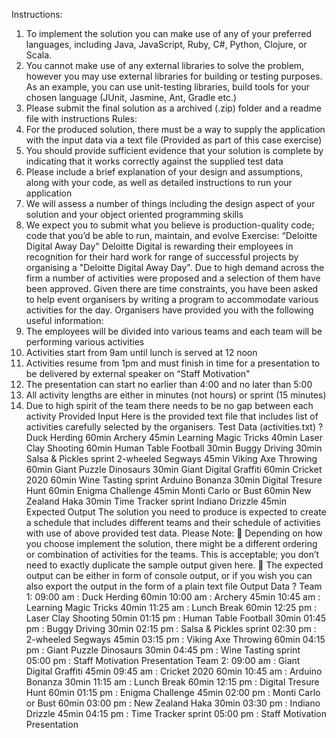 Instructions:
1. To implement the solution you can make use of any of your preferred languages, including Java,
JavaScript, Ruby, C#, Python, Clojure, or Scala.
2. You cannot make use of any external libraries to solve the problem, however you may use
external libraries for building or testing purposes. As an example, you can use unit-testing
libraries, build tools for your chosen language (JUnit, Jasmine, Ant, Gradle etc.)
3. Please submit the final solution as a archived (.zip) folder and a readme file with instructions
Rules:
1. For the produced solution, there must be a way to supply the application with the input data via a
text file (Provided as part of this case exercise)
2. You should provide sufficient evidence that your solution is complete by indicating that it works
correctly against the supplied test data
3. Please include a brief explanation of your design and assumptions, along with your code, as well
as detailed instructions to run your application
4. We will assess a number of things including the design aspect of your solution and your object
oriented programming skills
5. We expect you to submit what you believe is production-quality code; code that you’d be able to
run, maintain, and evolve
Exercise: “Deloitte Digital Away Day"
Deloitte Digital is rewarding their employees in recognition for their hard work for range of
successful projects by organising a "Deloitte Digital Away Day". Due to high demand across the
firm a number of activities were proposed and a selection of them have been approved. Given
there are time constraints, you have been asked to help event organisers by writing a program to
accommodate various activities for the day.
Organisers have provided you with the following useful information:
1. The employees will be divided into various teams and each team will be performing various
activities
2. Activities start from 9am until lunch is served at 12 noon
3. Activities resume from 1pm and must finish in time for a presentation to be delivered by external
speaker on “Staff Motivation"
4. The presentation can start no earlier than 4:00 and no later than 5:00
5. All activity lengths are either in minutes (not hours) or sprint (15 minutes)
6. Due to high spirit of the team there needs to be no gap between each activity
Provided Input
Here is the provided text file that includes list of activities carefully selected by the organisers.
Test Data (activities.txt)
?
Duck Herding 60min
Archery 45min
Learning Magic Tricks 40min
Laser Clay Shooting 60min
Human Table Football 30min
Buggy Driving 30min
Salsa & Pickles sprint
2-wheeled Segways 45min
Viking Axe Throwing 60min
Giant Puzzle Dinosaurs 30min
Giant Digital Graffiti 60min
Cricket 2020 60min
Wine Tasting sprint
Arduino Bonanza 30min
Digital Tresure Hunt 60min
Enigma Challenge 45min
Monti Carlo or Bust 60min
New Zealand Haka 30min
Time Tracker sprint
Indiano Drizzle 45min
Expected Output
The solution you need to produce is expected to create a schedule that includes different teams
and their schedule of activities with use of above provided test data.
Please Note:
 Depending on how you choose implement the solution, there might be a different ordering or
combination of activities for the teams. This is acceptable; you don’t need to exactly duplicate the
sample output given here.
 The expected output can be either in form of console output, or if you wish you can also export
the output in the form of a plain text file
Output Data
?
Team 1:
09:00 am : Duck Herding 60min
10:00 am : Archery 45min
10:45 am : Learning Magic Tricks 40min
11:25 am : Lunch Break 60min
12:25 pm : Laser Clay Shooting 50min
01:15 pm : Human Table Football 30min
01:45 pm : Buggy Driving 30min
02:15 pm : Salsa & Pickles sprint
02:30 pm : 2-wheeled Segways 45min
03:15 pm : Viking Axe Throwing 60min
04:15 pm : Giant Puzzle Dinosaurs 30min
04:45 pm : Wine Tasting sprint
05:00 pm : Staff Motivation Presentation
Team 2:
09:00 am : Giant Digital Graffiti 45min
09:45 am : Cricket 2020 60min
10:45 am : Arduino Bonanza 30min
11:15 am : Lunch Break 60min
12:15 pm : Digital Tresure Hunt 60min
01:15 pm : Enigma Challenge 45min
02:00 pm : Monti Carlo or Bust 60min
03:00 pm : New Zealand Haka 30min
03:30 pm : Indiano Drizzle 45min
04:15 pm : Time Tracker sprint
05:00 pm : Staff Motivation Presentation